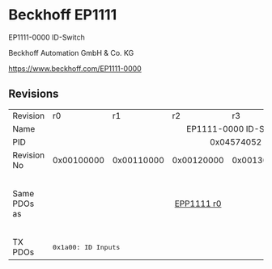 # Beckhoff EP1111

EP1111-0000 ID-Switch

Beckhoff Automation GmbH & Co. KG

https://www.beckhoff.com/EP1111-0000

## Revisions
<table>
<tr >
<td>Revision</td>
<td><div class="foo">r0</div></td>
<td><div class="foo">r1</div></td>
<td><div class="foo">r2</div></td>
<td><div class="foo">r3</div></td>
<td><div class="foo">r4</div></td>
<td><div class="foo">r5</div></td>
</tr>
<tr >
<td>Name</td>
<td colspan=6 align="center"><div class="foo">EP1111-0000 ID-Switch</div></td>
</tr>
<tr >
<td>PID</td>
<td colspan=6 align="center"><div class="foo">0x04574052</div></td>
</tr>
<tr >
<td>Revision No</td>
<td><div class="foo">0x00100000</div></td>
<td><div class="foo">0x00110000</div></td>
<td><div class="foo">0x00120000</div></td>
<td><div class="foo">0x00130000</div></td>
<td><div class="foo">0x00140000</div></td>
<td><div class="foo">0x00150000</div></td>
</tr>
<tr >
<td>Same PDOs as</td>
<td colspan=5 align="center"><div class="foo"><a href="EPP1111">EPP1111 r0</a></div></td>
<td><div class="foo"><a href="EP1111-0000">EP1111-0000 r6</a><br/><a href="EPP1111">EPP1111 r1</a><br/><a href="EPP1111">EPP1111 r2</a><br/><a href="EPP1111-0000">EPP1111-0000 r3</a></div></td>
</tr>
<tr class="txpdo pdosection">
<td rowspan=1 valign=top>TX PDOs</td>
<td colspan=5 align="left"><pre>0x1a00: ID Inputs </pre></td>
<td><pre>0x1a00: ID Inputs</pre></td>
<td></td>
</tr>
</table>
